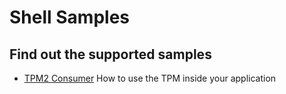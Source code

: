 # Shell Samples

## Find out the supported samples 

* [TPM2 Consumer](./tpm2.consumer/README.md) How to use the TPM inside your application